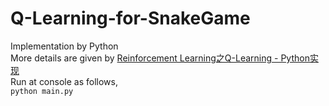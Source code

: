 # Q-Learning-for-SnakeGame
Implementation by Python  
More details are given by [Reinforcement Learning之Q-Learning - Python实现](https://www.cnblogs.com/xxhbdk/p/17450089.html)  
Run at console as follows,  
`python main.py`  
